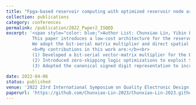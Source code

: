 ```yaml
---
title: "Fpga-based reservoir computing with optimized reservoir node architecture"
collection: publications
category: conferences
permalink: /publication/2022_Paper2_ISQED
excerpt: '<span style="color: blue;">Author List: Chunxiao Lin, Yibin Liang, Yang Yi</span><br> 
          This paper introduces a low-cost architecture for the reservoir neurons in echo state networks(ESNs).
          We adopt the bit-serial matrix multiplier and direct spatial implementation of the weight matrix to fully exploit the sparseness property.<br>
          <b>My contributions in this work are:</b><br>
          (1) Developed a bit-serial vector-matrix multiplier for the ESN reservoir state updating.<br>
          (2) Introduced zero-skipping logic optimizations to exploit the sparsity of the ESN weight matrix.<br>
          (3) Adopted the canonical signed digit representation to increase the sparsity in bit level, which boosts the performance of the proposed architecture.<br> 
          '
date: 2022-04-06
status: published
venue: '2022 23rd International Symposium on Quality Electronic Design (ISQED)'
paperurl: 'https://github.com/Chunxiao-Lin-2023/Chunxiao-Lin-2023.github.io/blob/master/files/02_ISQED_2022.pdf'
---
```


